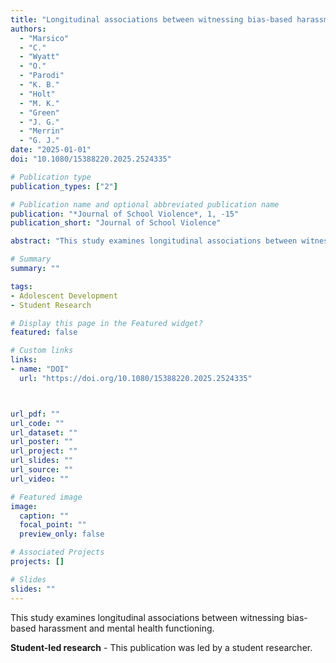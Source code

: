 ```yaml
---
title: "Longitudinal associations between witnessing bias-based harassment and mental health functioning (Student-led research)"
authors:
  - "Marsico"
  - "C."
  - "Wyatt"
  - "O."
  - "Parodi"
  - "K. B."
  - "Holt"
  - "M. K."
  - "Green"
  - "J. G."
  - "Merrin"
  - "G. J."
date: "2025-01-01"
doi: "10.1080/15388220.2025.2524335"

# Publication type
publication_types: ["2"]

# Publication name and optional abbreviated publication name
publication: "*Journal of School Violence*, 1, -15"
publication_short: "Journal of School Violence"

abstract: "This study examines longitudinal associations between witnessing bias-based harassment and mental health functioning."

# Summary
summary: ""

tags:
- Adolescent Development
- Student Research

# Display this page in the Featured widget?
featured: false

# Custom links
links:
- name: "DOI"
  url: "https://doi.org/10.1080/15388220.2025.2524335"



url_pdf: ""
url_code: ""
url_dataset: ""
url_poster: ""
url_project: ""
url_slides: ""
url_source: ""
url_video: ""

# Featured image
image:
  caption: ""
  focal_point: ""
  preview_only: false

# Associated Projects
projects: []

# Slides
slides: ""
---
```


This study examines longitudinal associations between witnessing bias-based harassment and mental health functioning.

**Student-led research** - This publication was led by a student researcher.
